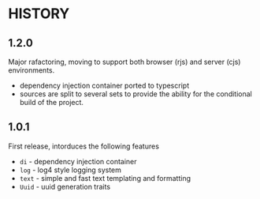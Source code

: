 HISTORY
=======

1.2.0
-----

Major rafactoring, moving to support both browser (rjs) and server (cjs) environments.

- dependency injection container ported to typescript
- sources are split to several sets to provide the ability for the conditional build of the project.

1.0.1
-----

First release, intorduces the following features

- `di` - dependency injection container
- `log` - log4 style logging system
- `text` - simple and fast text templating and formatting
- `Uuid` - uuid generation traits